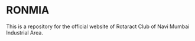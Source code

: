# RONMIA
This is a repository for the official website of Rotaract Club of Navi Mumbai Industrial Area.
